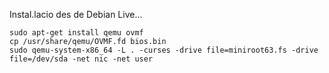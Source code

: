 Instal.lacio des de Debian Live...

```
sudo apt-get install qemu ovmf
cp /usr/share/qemu/OVMF.fd bios.bin
sudo qemu-system-x86_64 -L . -curses -drive file=miniroot63.fs -drive file=/dev/sda -net nic -net user
```
